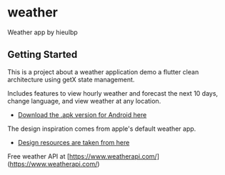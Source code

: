 # weather

Weather app by hieulbp



## Getting Started

This is a project about a weather application demo a flutter clean architecture using getX state management.

Includes features to view hourly weather and forecast the next 10 days, change language, and view weather at any location.
- [Download the .apk version for Android here](https://drive.google.com/file/d/1mO3m9gy-_JRX-Tb6afa-Mso6VlIUQesf/view?usp=sharing)

The design inspiration comes from apple's default weather app.
- [Design resources are taken from here](https://www.figma.com/file/3GmkqGxqLe61D1HO4ZU1F7/48-Weather-Icons-(Community)?type=design&node-id=4-34502&mode=design&t=KCh0aNhcQ3viynPN-0)

Free weather API at [https://www.weatherapi.com/] (https://www.weatherapi.com/)
